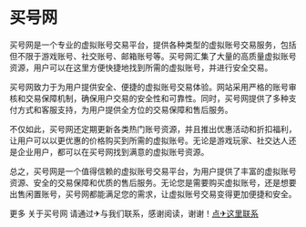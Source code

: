 # 买号网

买号网是一个专业的虚拟账号交易平台，提供各种类型的虚拟账号交易服务，包括但不限于游戏账号、社交账号、邮箱账号等。买号网汇集了大量的高质量虚拟账号资源，用户可以在这里方便快捷地找到所需的虚拟账号，并进行安全交易。

买号网致力于为用户提供安全、便捷的虚拟账号交易体验。网站采用严格的账号审核和交易保障机制，确保用户交易的安全性和可靠性。同时，买号网提供了多种支付方式和客服支持，为用户提供全方位的交易保障和售后服务。

不仅如此，买号网还定期更新各类热门账号资源，并且推出优惠活动和折扣福利，让用户可以以更优惠的价格购买到所需的虚拟账号。无论是游戏玩家、社交达人还是企业用户，都可以在买号网找到满意的虚拟账号资源。

总之，买号网是一个值得信赖的虚拟账号交易平台，为用户提供了丰富的虚拟账号资源、安全的交易保障和优质的售后服务。无论您是需要购买虚拟账号，还是想要出售闲置账号，买号网都能满足您的需求，让虚拟账号交易变得更加便捷和安全。

更多 关于买号网 请通过✈与我们联系，感谢阅读，谢谢！[点✈这里联系](https://t.me/lm999bot)